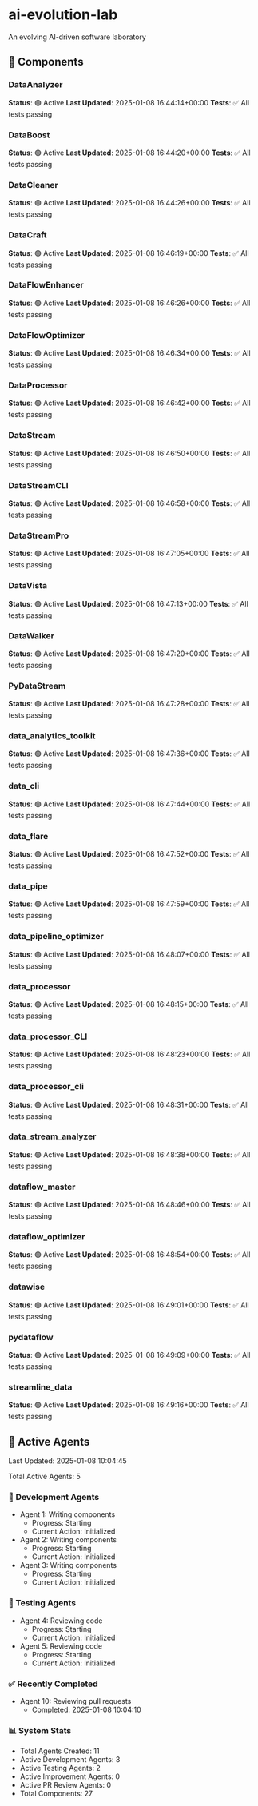 # ai-evolution-lab
An evolving AI-driven software laboratory

## 🔧 Components

### DataAnalyzer


**Status**: 🟢 Active
**Last Updated**: 2025-01-08 16:44:14+00:00
**Tests**: ✅ All tests passing

### DataBoost


**Status**: 🟢 Active
**Last Updated**: 2025-01-08 16:44:20+00:00
**Tests**: ✅ All tests passing

### DataCleaner


**Status**: 🟢 Active
**Last Updated**: 2025-01-08 16:44:26+00:00
**Tests**: ✅ All tests passing

### DataCraft


**Status**: 🟢 Active
**Last Updated**: 2025-01-08 16:46:19+00:00
**Tests**: ✅ All tests passing

### DataFlowEnhancer


**Status**: 🟢 Active
**Last Updated**: 2025-01-08 16:46:26+00:00
**Tests**: ✅ All tests passing

### DataFlowOptimizer


**Status**: 🟢 Active
**Last Updated**: 2025-01-08 16:46:34+00:00
**Tests**: ✅ All tests passing

### DataProcessor


**Status**: 🟢 Active
**Last Updated**: 2025-01-08 16:46:42+00:00
**Tests**: ✅ All tests passing

### DataStream


**Status**: 🟢 Active
**Last Updated**: 2025-01-08 16:46:50+00:00
**Tests**: ✅ All tests passing

### DataStreamCLI


**Status**: 🟢 Active
**Last Updated**: 2025-01-08 16:46:58+00:00
**Tests**: ✅ All tests passing

### DataStreamPro


**Status**: 🟢 Active
**Last Updated**: 2025-01-08 16:47:05+00:00
**Tests**: ✅ All tests passing

### DataVista


**Status**: 🟢 Active
**Last Updated**: 2025-01-08 16:47:13+00:00
**Tests**: ✅ All tests passing

### DataWalker


**Status**: 🟢 Active
**Last Updated**: 2025-01-08 16:47:20+00:00
**Tests**: ✅ All tests passing

### PyDataStream


**Status**: 🟢 Active
**Last Updated**: 2025-01-08 16:47:28+00:00
**Tests**: ✅ All tests passing

### data_analytics_toolkit


**Status**: 🟢 Active
**Last Updated**: 2025-01-08 16:47:36+00:00
**Tests**: ✅ All tests passing

### data_cli


**Status**: 🟢 Active
**Last Updated**: 2025-01-08 16:47:44+00:00
**Tests**: ✅ All tests passing

### data_flare


**Status**: 🟢 Active
**Last Updated**: 2025-01-08 16:47:52+00:00
**Tests**: ✅ All tests passing

### data_pipe


**Status**: 🟢 Active
**Last Updated**: 2025-01-08 16:47:59+00:00
**Tests**: ✅ All tests passing

### data_pipeline_optimizer


**Status**: 🟢 Active
**Last Updated**: 2025-01-08 16:48:07+00:00
**Tests**: ✅ All tests passing

### data_processor


**Status**: 🟢 Active
**Last Updated**: 2025-01-08 16:48:15+00:00
**Tests**: ✅ All tests passing

### data_processor_CLI


**Status**: 🟢 Active
**Last Updated**: 2025-01-08 16:48:23+00:00
**Tests**: ✅ All tests passing

### data_processor_cli


**Status**: 🟢 Active
**Last Updated**: 2025-01-08 16:48:31+00:00
**Tests**: ✅ All tests passing

### data_stream_analyzer


**Status**: 🟢 Active
**Last Updated**: 2025-01-08 16:48:38+00:00
**Tests**: ✅ All tests passing

### dataflow_master


**Status**: 🟢 Active
**Last Updated**: 2025-01-08 16:48:46+00:00
**Tests**: ✅ All tests passing

### dataflow_optimizer


**Status**: 🟢 Active
**Last Updated**: 2025-01-08 16:48:54+00:00
**Tests**: ✅ All tests passing

### datawise


**Status**: 🟢 Active
**Last Updated**: 2025-01-08 16:49:01+00:00
**Tests**: ✅ All tests passing

### pydataflow


**Status**: 🟢 Active
**Last Updated**: 2025-01-08 16:49:09+00:00
**Tests**: ✅ All tests passing

### streamline_data


**Status**: 🟢 Active
**Last Updated**: 2025-01-08 16:49:16+00:00
**Tests**: ✅ All tests passing

## 🤖 Active Agents
Last Updated: 2025-01-08 10:04:45

Total Active Agents: 5

### 🔨 Development Agents
- Agent 1: Writing components
  - Progress: Starting
  - Current Action: Initialized
- Agent 2: Writing components
  - Progress: Starting
  - Current Action: Initialized
- Agent 3: Writing components
  - Progress: Starting
  - Current Action: Initialized

### 🧪 Testing Agents
- Agent 4: Reviewing code
  - Progress: Starting
  - Current Action: Initialized
- Agent 5: Reviewing code
  - Progress: Starting
  - Current Action: Initialized

### ✅ Recently Completed
- Agent 10: Reviewing pull requests
  - Completed: 2025-01-08 10:04:10

### 📊 System Stats
- Total Agents Created: 11
- Active Development Agents: 3
- Active Testing Agents: 2
- Active Improvement Agents: 0
- Active PR Review Agents: 0
- Total Components: 27
